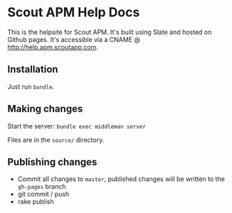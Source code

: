 # Scout APM Help Docs

This is the helpsite for Scout APM. It's built using Slate and hosted on Github pages. It's accessible via a CNAME @ http://help.apm.scoutapp.com.

## Installation

Just run `bundle`.

## Making changes

Start the server: `bundle exec middleman server`

Files are in the `source/` directory.

## Publishing changes
* Commit all changes to `master`, published changes will be written to the `gh-pages` branch
* git commit / push
* rake publish
